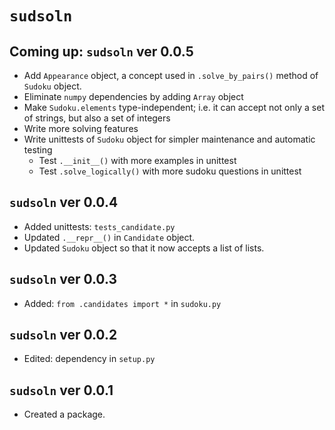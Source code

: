 
# `sudsoln`

## Coming up: `sudsoln` ver 0.0.5

* Add `Appearance` object, a concept used in `.solve_by_pairs()` method of `Sudoku` object.
* Eliminate `numpy` dependencies by adding `Array` object
* Make `Sudoku.elements` type-independent; i.e. it can accept not only a set of strings, but also a set of integers
* Write more solving features
* Write unittests of `Sudoku` object for simpler maintenance and automatic testing
	+ Test `.__init__()` with more examples in unittest
	+ Test `.solve_logically()` with more sudoku questions in unittest

## `sudsoln` ver 0.0.4

* Added unittests: `tests_candidate.py`
* Updated `.__repr__()` in `Candidate` object.
* Updated `Sudoku` object so that it now accepts a list of lists.

## `sudsoln` ver 0.0.3

* Added: `from .candidates import *` in `sudoku.py`


## `sudsoln` ver 0.0.2

* Edited: dependency in `setup.py`


## `sudsoln` ver 0.0.1

* Created a package.